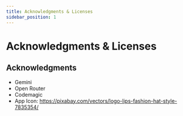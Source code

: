 ```yaml
---
title: Acknowledgments & Licenses
sidebar_position: 1
---
```


# Acknowledgments & Licenses

## Acknowledgments

- Gemini
- Open Router
- Codemagic
- App Icon: https://pixabay.com/vectors/logo-lips-fashion-hat-style-7835354/
